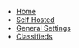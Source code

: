 <!-- docs/_sidebar.md -->

* [Home](/)
* [Self Hosted](self-hosted.md)
* [General Settings](General-Settings.md)
* [Classifieds](Classifieds.md)
